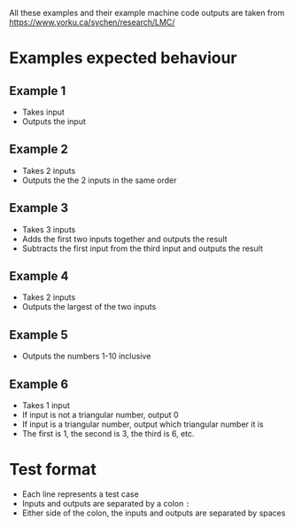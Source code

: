 All these examples and their example machine code outputs are taken from https://www.yorku.ca/sychen/research/LMC/

# Examples expected behaviour

## Example 1

- Takes input
- Outputs the input

## Example 2

- Takes 2 inputs
- Outputs the the 2 inputs in the same order

## Example 3

- Takes 3 inputs
- Adds the first two inputs together and outputs the result
- Subtracts the first input from the third input and outputs the result

## Example 4

- Takes 2 inputs
- Outputs the largest of the two inputs

## Example 5

- Outputs the numbers 1-10 inclusive

## Example 6

- Takes 1 input
- If input is not a triangular number, output 0
- If input is a triangular number, output which triangular number it is
- The first is 1, the second is 3, the third is 6, etc.

# Test format

- Each line represents a test case
- Inputs and outputs are separated by a colon `:`
- Either side of the colon, the inputs and outputs are separated by spaces
